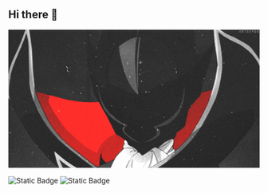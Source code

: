 ## Hi there 👋

<img src="https://github.com/gopkaloid/gopkaloid/blob/main/07B48CB0A5F64E06328B86E9DE8B98FF4BAB3056.gif" alt="The Unlimited" width="600">

![Static Badge](https://img.shields.io/badge/-jupyter-black?style=plastic&logo=jupyter)
![Static Badge](https://img.shields.io/badge/py-python-black?style=plastic&logo=python)
